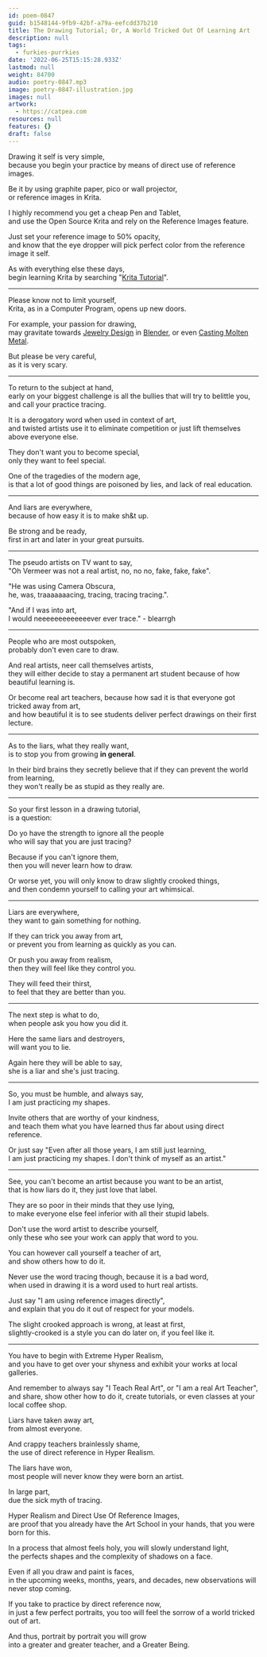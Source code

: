 ```yaml
---
id: poem-0847
guid: b1548144-9fb9-42bf-a79a-eefcdd37b210
title: The Drawing Tutorial; Or, A World Tricked Out Of Learning Art
description: null
tags:
  - furkies-purrkies
date: '2022-06-25T15:15:28.933Z'
lastmod: null
weight: 84700
audio: poetry-0847.mp3
image: poetry-0847-illustration.jpg
images: null
artwork:
  - https://catpea.com
resources: null
features: {}
draft: false
---
```


Drawing it self is very simple,\
because you begin your practice by means of direct use of reference images.

Be it by using graphite paper, pico or wall projector,\
or reference images in Krita.

I highly recommend you get a cheap Pen and Tablet,\
and use the Open Source Krita and rely on the Reference Images feature.

Just set your reference image to 50% opacity,\
and know that the eye dropper will pick perfect color from the reference image it self.

As with everything else these days,\
begin learning Krita by searching "[Krita Tutorial](https://www.youtube.com/results?search_query=Krita+Tutorial)".

---

Please know not to limit yourself,\
Krita, as in a Computer Program, opens up new doors.

For example, your passion for drawing,\
may gravitate towards [Jewelry Design](https://www.youtube.com/watch?v=yjAAH5MdweU) in [Blender](https://www.youtube.com/results?search_query=Blender+Tutorial), or even [Casting Molten Metal](https://www.youtube.com/watch?v=AkmqBBBVA0c).

But please be very careful,\
as it is very scary.

---

To return to the subject at hand,\
early on your biggest challenge is all the bullies that will try to belittle you, and call your practice tracing.

It is a derogatory word when used in context of art,\
and twisted artists use it to eliminate competition or just lift themselves above everyone else.

They don't want you to become special,\
only they want to feel special.

One of the tragedies of the modern age,\
is that a lot of good things are poisoned by lies, and lack of real education.

---

And liars are everywhere,\
because of how easy it is to make sh\&t up.

Be strong and be ready,\
first in art and later in your great pursuits.

---

The pseudo artists on TV want to say,\
"Oh Vermeer was not a real artist, no, no no, fake, fake, fake".

"He was using Camera Obscura,\
he, was, traaaaaaacing, tracing, tracing tracing.".

"And if I was into art,\
I would neeeeeeeeeeeeever ever trace." - blearrgh

---

People who are most outspoken,\
probably don't even care to draw.

And real artists, neer call themselves artists,\
they will either decide to stay a permanent art student because of how beautiful learning is.

Or become real art teachers, because how sad it is that everyone got tricked away from art,\
and how beautiful it is to see students deliver perfect drawings on their first lecture.

---

As to the liars, what they really want,\
is to stop you from growing **in general**.

In their bird brains they secretly believe that if they can prevent the world from learning,\
they won't really be as stupid as they really are.

---

So your first lesson in a drawing tutorial,\
is a question:

Do yo have the strength to ignore all the people\
who will say that you are just tracing?

Because if you can't ignore them,\
then you will never learn how to draw.

Or worse yet, you will only know to draw slightly crooked things,\
and then condemn yourself to calling your art whimsical.

---

Liars are everywhere,\
they want to gain something for nothing.

If they can trick you away from art,\
or prevent you from learning as quickly as you can.

Or push you away from realism,\
then they will feel like they control you.

They will feed their thirst,\
to feel that they are better than you.

---

The next step is what to do,\
when people ask you how you did it.

Here the same liars and destroyers,\
will want you to lie.

Again here they will be able to say,\
she is a liar and she's just tracing.

---

So, you must be humble, and always say,\
I am just practicing my shapes.

Invite others that are worthy of your kindness,\
and teach them what you have learned thus far about using direct reference.

Or just say "Even after all those years, I am still just learning,\
I am just practicing my shapes. I don't think of myself as an artist."

---

See, you can't become an artist because you want to be an artist,\
that is how liars do it, they just love that label.

They are so poor in their minds that they use lying,\
to make everyone else feel inferior with all their stupid labels.

Don't use the word artist to describe yourself,\
only these who see your work can apply that word to you.

You can however call yourself a teacher of art,\
and show others how to do it.

Never use the word tracing though, because it is a bad word,\
when used in drawing it is a word used to hurt real artists.

Just say "I am using reference images directly",\
and explain that you do it out of respect for your models.

The slight crooked approach is wrong, at least at first,\
slightly-crooked is a style you can do later on, if you feel like it.

---

You have to begin with Extreme Hyper Realism,\
and you have to get over your shyness and exhibit your works at local galleries.

And remember to always say "I Teach Real Art", or "I am a real Art Teacher",\
and share, show other how to do it, create tutorials, or even classes at your local coffee shop.

Liars have taken away art,\
from almost everyone.

And crappy teachers brainlessly shame,\
the use of direct reference in Hyper Realism.

The liars have won,\
most people will never know they were born an artist.

In large part,\
due the sick myth of tracing.

Hyper Realism and Direct Use Of Reference Images,\
are proof that you already have the Art School in your hands, that you were born for this.

In a process that almost feels holy, you will slowly understand light,\
the perfects shapes and the complexity of shadows on a face.

Even if all you draw and paint is faces,\
in the upcoming weeks, months, years, and decades, new observations will never stop coming.

If you take to practice by direct reference now,\
in just a few perfect portraits, you too will feel the sorrow of a world tricked out of art.

And thus, portrait by portrait you will grow\
into a greater and greater teacher, and a Greater Being.
